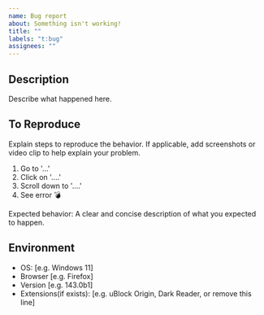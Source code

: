 ```yaml
---
name: Bug report
about: Something isn't working!
title: ""
labels: "t:bug"
assignees: ""
---
```


## Description

Describe what happened here.

## To Reproduce

Explain steps to reproduce the behavior.
If applicable, add screenshots or video clip to help explain your problem.

1. Go to '...'
2. Click on '....'
3. Scroll down to '....'
4. See error :bomb:

Expected behavior: A clear and concise description of what you expected to happen.

## Environment

- OS: [e.g. Windows 11]
- Browser [e.g. Firefox]
- Version [e.g. 143.0b1]
- Extensions(if exists): [e.g. uBlock Origin, Dark Reader, or remove this line]
